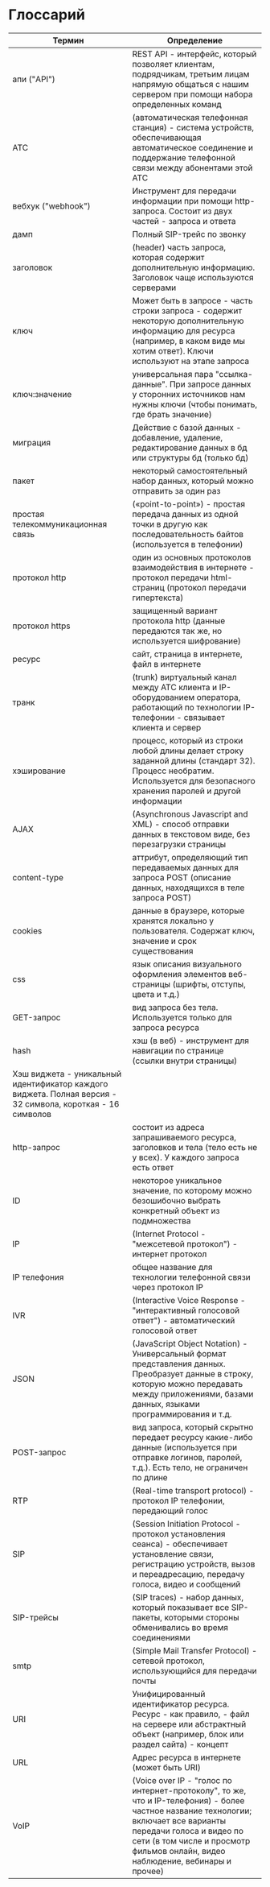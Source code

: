 # Глоссарий
|**Термин**  | **Определение** |
|--|--|
| апи ("API") |REST API - интерфейс, который позволяет клиентам, подрядчикам, третьим лицам напрямую общаться с нашим сервером при помощи набора определенных команд  |
|АТС|(автоматическая телефонная станция) - система устройств, обеспечивающая автоматическое соединение и поддержание телефонной связи между абонентами этой АТС|
| вебхук ("webhook")| Инструмент для передачи информации при помощи http-запроса. Состоит из двух частей - запроса и ответа|
|дамп|Полный SIP-трейс по звонку|
|заголовок|(header) часть запроса, которая содержит дополнительную информацию. Заголовок чаще используются серверами|
|ключ|Может быть в запросе - часть строки запроса - содержит некоторую дополнительную информацию для ресурса (например, в каком виде мы хотим ответ). Ключи используют на этапе запроса|
|ключ:значение|универсальная пара "ссылка-данные". При запросе данных у сторонних источников нам нужны ключи (чтобы понимать, где брать значение)|
|миграция|Действие с базой данных - добавление, удаление, редактирование данных в бд или структуры бд (только бд)|
|пакет|некоторый самостоятельный набор данных, который можно отправить за один раз|
|простая телекоммуникационная связь|(«point-to-point») - простая передача данных из одной точки в другую как последовательность байтов (используется в телефонии)|
|протокол http|один из основных протоколов взаимодействия в интернете - протокол передачи html-страниц (протокол передачи гипертекста)|
|протокол https|защищенный вариант протокола http (данные передаются так же, но используется шифрование)|
|ресурс|сайт, страница в интернете, файл в интернете|
|транк|(trunk) виртуальный канал между АТС клиента и IP-оборудованием оператора, работающий по технологии IP-телефонии - связывает клиента и сервер|
|хэширование|процесс, который из строки любой длины делает строку заданной длины (стандарт 32). Процесс необратим. Используется для безопасного хранения паролей и другой информации|
|AJAX|(Asynchronous Javascript and XML) - способ отправки данных в текстовом виде, без перезагрузки страницы|
|content-type|аттрибут, определяющий тип передаваемых данных для запроса POST (описание данных, находящихся в теле запроса POST)|
|cookies|данные в браузере, которые хранятся локально у пользователя. Содержат ключ, значение и срок существования|
|css|язык описания визуального оформления элементов веб-страницы (шрифты, отступы, цвета и т.д.)|
|GET-запрос|вид запроса без тела. Используется только для запроса ресурса|
|hash|хэш (в веб) - инструмент для навигации по странице (ссылки внутри страницы)
 Хэш виджета - уникальный идентификатор каждого виджета. Полная версия - 32 символа, короткая - 16 символов|
 |http-запрос|состоит из адреса запрашиваемого ресурса, заголовков и тела (тело есть не у всех). У каждого запроса есть ответ|
 |ID|некоторое уникальное значение, по которому можно безошибочно выбрать конкретный объект из подмножества|
 |IP|(Internet Protocol - "межсетевой протокол") - интернет протокол|
 |IP телефония|общее название для технологии телефонной связи через протокол IP|
 |IVR|(Interactive Voice Response - "интерактивный голосовой ответ") - автоматический голосовой ответ|
 |JSON|(JavaScript Object Notation) - Универсальный формат представления данных. Преобразует данные в строку, которую можно передавать между приложениями, базами данных, языками программирования и т.д.|
 |POST-запрос|вид запроса, который скрытно передает ресурсу какие-либо данные (используется при отправке логинов, паролей, т.д.). Есть тело, не ограничен по длине|
 |RTP|(Real-time transport protocol) - протокол IP телефонии, передающий голос|
 |SIP|(Session Initiation Protocol - протокол установления сеанса) - обеспечивает установление связи, регистрацию устройств, вызов и переадресацию, передачу голоса, видео и сообщений|
 |SIP-трейсы|(SIP traces) - набор данных, который показывает все SIP-пакеты, которыми стороны обменивались во время соединениями|
 |smtp|(Simple Mail Transfer Protocol) - сетевой протокол, использующийся для передачи почты|
 |URI|Унифицированный идентификатор ресурса. Ресурс - как правило, - файл на сервере или абстрактный объект (например, блок или раздел сайта) - концепт|
 |URL|Адрес ресурса в интернете (может быть URI)|
 |VoIP|(Voice over IP - "голос по интернет-протоколу", то же, что и IP-телефония) - более частное название технологии; включает все варианты передачи голоса и видео по сети (в том числе и просмотр фильмов онлайн, видео наблюдение, вебинары и прочее)|